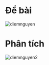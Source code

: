 # Đề bài
![diemnguyen](https://github.com/VanHoang110802/Competitive_Programming/assets/108053955/a24fdf34-76a9-4b81-8a47-e3ee87a54925)

# Phân tích
![diemnguyen2](https://github.com/VanHoang110802/Competitive_Programming/assets/108053955/0dc2a805-2325-46a4-8c91-53d2373f1b49)
